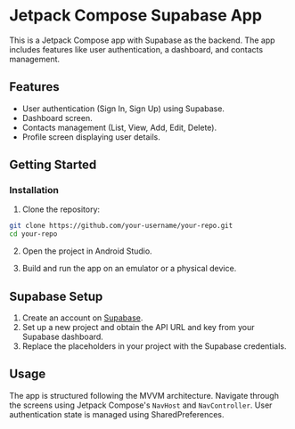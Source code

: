 # Jetpack Compose Supabase App

This is a Jetpack Compose app with Supabase as the backend. The app includes features like user authentication, a dashboard, and contacts management.

## Features

- User authentication (Sign In, Sign Up) using Supabase.
- Dashboard screen.
- Contacts management (List, View, Add, Edit, Delete).
- Profile screen displaying user details.

## Getting Started

### Installation

1. Clone the repository:

```bash
git clone https://github.com/your-username/your-repo.git
cd your-repo
```

2. Open the project in Android Studio.

3. Build and run the app on an emulator or a physical device.

## Supabase Setup

1. Create an account on [Supabase](https://supabase.io/).
2. Set up a new project and obtain the API URL and key from your Supabase dashboard.
3. Replace the placeholders in your project with the Supabase credentials.


## Usage

The app is structured following the MVVM architecture. Navigate through the screens using Jetpack Compose's `NavHost` and `NavController`. User authentication state is managed using SharedPreferences.

